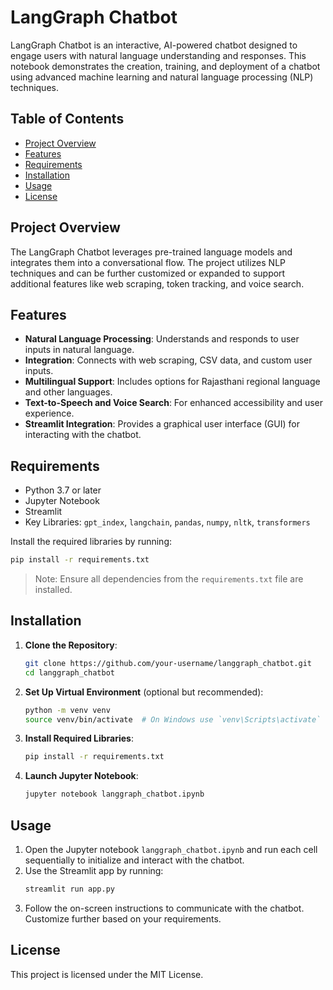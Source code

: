 # LangGraph Chatbot

LangGraph Chatbot is an interactive, AI-powered chatbot designed to engage users with natural language understanding and responses. This notebook demonstrates the creation, training, and deployment of a chatbot using advanced machine learning and natural language processing (NLP) techniques.

## Table of Contents

- [Project Overview](#project-overview)
- [Features](#features)
- [Requirements](#requirements)
- [Installation](#installation)
- [Usage](#usage)
- [License](#license)

## Project Overview

The LangGraph Chatbot leverages pre-trained language models and integrates them into a conversational flow. The project utilizes NLP techniques and can be further customized or expanded to support additional features like web scraping, token tracking, and voice search.

## Features

- **Natural Language Processing**: Understands and responds to user inputs in natural language.
- **Integration**: Connects with web scraping, CSV data, and custom user inputs.
- **Multilingual Support**: Includes options for Rajasthani regional language and other languages.
- **Text-to-Speech and Voice Search**: For enhanced accessibility and user experience.
- **Streamlit Integration**: Provides a graphical user interface (GUI) for interacting with the chatbot.

## Requirements

- Python 3.7 or later
- Jupyter Notebook
- Streamlit
- Key Libraries: `gpt_index`, `langchain`, `pandas`, `numpy`, `nltk`, `transformers`

Install the required libraries by running:

```bash
pip install -r requirements.txt
```

> Note: Ensure all dependencies from the `requirements.txt` file are installed.

## Installation

1. **Clone the Repository**:
    ```bash
    git clone https://github.com/your-username/langgraph_chatbot.git
    cd langgraph_chatbot
    ```

2. **Set Up Virtual Environment** (optional but recommended):
    ```bash
    python -m venv venv
    source venv/bin/activate  # On Windows use `venv\Scripts\activate`
    ```

3. **Install Required Libraries**:
    ```bash
    pip install -r requirements.txt
    ```

4. **Launch Jupyter Notebook**:
    ```bash
    jupyter notebook langgraph_chatbot.ipynb
    ```

## Usage

1. Open the Jupyter notebook `langgraph_chatbot.ipynb` and run each cell sequentially to initialize and interact with the chatbot.
2. Use the Streamlit app by running:
    ```bash
    streamlit run app.py
    ```
3. Follow the on-screen instructions to communicate with the chatbot. Customize further based on your requirements.

## License

This project is licensed under the MIT License.
